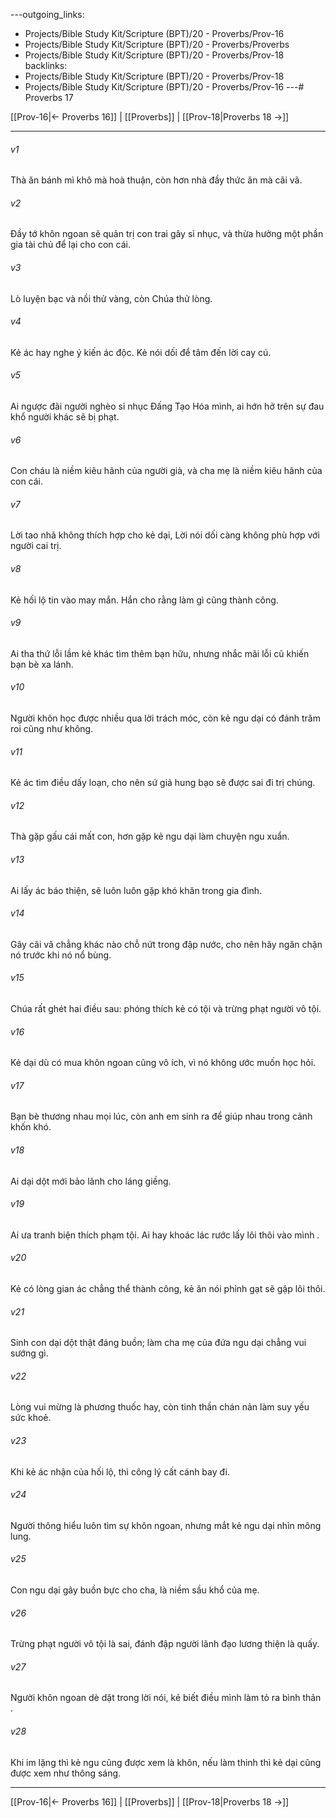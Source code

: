 ---outgoing_links:
  - Projects/Bible Study Kit/Scripture (BPT)/20 - Proverbs/Prov-16
  - Projects/Bible Study Kit/Scripture (BPT)/20 - Proverbs/Proverbs
  - Projects/Bible Study Kit/Scripture (BPT)/20 - Proverbs/Prov-18
backlinks:
  - Projects/Bible Study Kit/Scripture (BPT)/20 - Proverbs/Prov-18
  - Projects/Bible Study Kit/Scripture (BPT)/20 - Proverbs/Prov-16
---# Proverbs 17

[[Prov-16|← Proverbs 16]] | [[Proverbs]] | [[Prov-18|Proverbs 18 →]]
***



###### v1 
Thà ăn bánh mì khô mà hoà thuận, còn hơn nhà đầy thức ăn mà cãi vã. 

###### v2 
Đầy tớ khôn ngoan sẽ quản trị con trai gây sỉ nhục, và thừa hưởng một phần gia tài chủ để lại cho con cái. 

###### v3 
Lò luyện bạc và nồi thử vàng, còn Chúa thử lòng. 

###### v4 
Kẻ ác hay nghe ý kiến ác độc. Kẻ nói dối để tâm đến lời cay cú. 

###### v5 
Ai ngược đãi người nghèo sỉ nhục Đấng Tạo Hóa mình, ai hớn hở trên sự đau khổ người khác sẽ bị phạt. 

###### v6 
Con cháu là niềm kiêu hãnh của người già, và cha mẹ là niềm kiêu hãnh của con cái. 

###### v7 
Lời tao nhã không thích hợp cho kẻ dại, Lời nói dối càng không phù hợp với người cai trị. 

###### v8 
Kẻ hối lộ tin vào may mắn. Hắn cho rằng làm gì cũng thành công. 

###### v9 
Ai tha thứ lỗi lầm kẻ khác tìm thêm bạn hữu, nhưng nhắc mãi lỗi cũ khiến bạn bè xa lánh. 

###### v10 
Người khôn học được nhiều qua lời trách móc, còn kẻ ngu dại có đánh trăm roi cũng như không. 

###### v11 
Kẻ ác tìm điều dấy loạn, cho nên sứ giả hung bạo sẽ được sai đi trị chúng. 

###### v12 
Thà gặp gấu cái mất con, hơn gặp kẻ ngu dại làm chuyện ngu xuẩn. 

###### v13 
Ai lấy ác báo thiện, sẽ luôn luôn gặp khó khăn trong gia đình. 

###### v14 
Gây cãi vã chẳng khác nào chỗ nứt trong đập nước, cho nên hãy ngăn chận nó trước khi nó nổ bùng. 

###### v15 
Chúa rất ghét hai điều sau: phóng thích kẻ có tội và trừng phạt người vô tội. 

###### v16 
Kẻ dại dù có mua khôn ngoan cũng vô ích, vì nó không ước muốn học hỏi. 

###### v17 
Bạn bè thương nhau mọi lúc, còn anh em sinh ra để giúp nhau trong cảnh khốn khó. 

###### v18 
Ai dại dột mới bảo lãnh cho láng giềng. 

###### v19 
Ai ưa tranh biện thích phạm tội. Ai hay khoác lác rước lấy lôi thôi vào mình . 

###### v20 
Kẻ có lòng gian ác chẳng thể thành công, kẻ ăn nói phỉnh gạt sẽ gặp lôi thôi. 

###### v21 
Sinh con dại dột thật đáng buồn; làm cha mẹ của đứa ngu dại chẳng vui sướng gì. 

###### v22 
Lòng vui mừng là phương thuốc hay, còn tinh thần chán nản làm suy yếu sức khoẻ. 

###### v23 
Khi kẻ ác nhận của hối lộ, thì công lý cất cánh bay đi. 

###### v24 
Người thông hiểu luôn tìm sự khôn ngoan, nhưng mắt kẻ ngu dại nhìn mông lung. 

###### v25 
Con ngu dại gây buồn bực cho cha, là niềm sầu khổ của mẹ. 

###### v26 
Trừng phạt người vô tội là sai, đánh đập người lãnh đạo lương thiện là quấy. 

###### v27 
Người khôn ngoan dè dặt trong lời nói, kẻ biết điều mình làm tỏ ra bình thản . 

###### v28 
Khi im lặng thì kẻ ngu cũng được xem là khôn, nếu làm thinh thì kẻ dại cũng được xem như thông sáng.

***
[[Prov-16|← Proverbs 16]] | [[Proverbs]] | [[Prov-18|Proverbs 18 →]]
